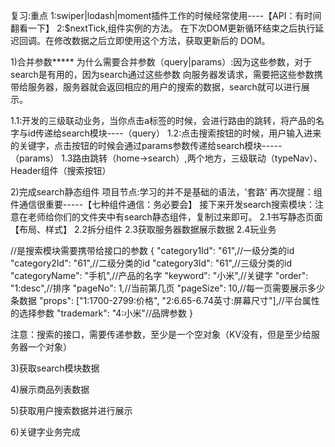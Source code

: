 复习:重点
1:swiper|lodash|moment插件工作的时候经常使用----【API：有时间翻看一下】
2:$nextTick,组件实例的方法。
在下次DOM更新循环结束之后执行延迟回调。在修改数据之后立即使用这个方法，获取更新后的 DOM。



1)合并参数*****
为什么需要合并参数（query|params）:因为这些参数，对于search是有用的，因为search通过这些参数
向服务器发请求，需要把这些参数携带给服务器，服务器就会返回相应的用户的搜索的数据，search就可以进行展示。

1.1:开发的三级联动业务，当你点击a标签的时候，会进行路由的跳转，将产品的名字与id传递给search模块----（query）
1.2:点击搜索按钮的时候，用户输入进来的关键字，点击按钮的时候会通过params参数传递给search模块-----（params）
1.3路由跳转（home->search）,两个地方，三级联动（typeNav）、Header组件（搜索按钮）







2)完成search静态组件
项目节点:学习的并不是基础的语法，'套路'
再次提醒：组件通信很重要-----【七种组件通信：务必要会】
接下来开发search搜索模块：注意在老师给你们的文件夹中有search静态组件，复制过来即可。
2.1书写静态页面【布局、样式】
2.2拆分组件
2.3获取服务器数据展示数据
2.4玩业务

//是搜索模块需要携带给接口的参数
{
  "category1Id": "61",//一级分类的id
  "category2Id": "61",//二级分类的id
  "category3Id": "61",//三级分类的id
  "categoryName": "手机",//产品的名字
  "keyword": "小米",//关键字
  "order": "1:desc",//排序
  "pageNo": 1,//当前第几页
  "pageSize": 10,//每一页需要展示多少条数据
  "props": ["1:1700-2799:价格", "2:6.65-6.74英寸:屏幕尺寸"],//平台属性的选择参数
  "trademark": "4:小米"//品牌参数
}

注意：搜索的接口，需要传递参数，至少是一个空对象（KV没有，但是至少给服务器一个对象）


































3)获取search模块数据





4)展示商品列表数据





5)获取用户搜索数据并进行展示




6)关键字业务完成


